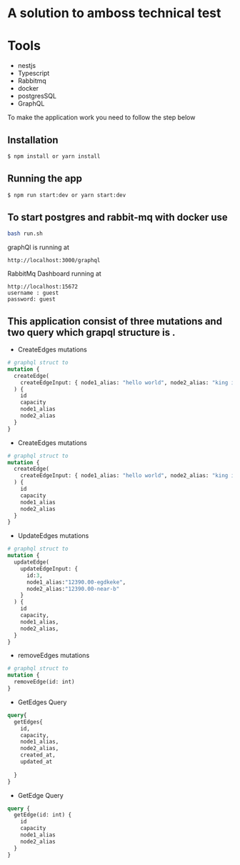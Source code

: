 <h1>A solution to amboss technical test<h1>
 
# Tools
 
 
- nestjs
- Typescript
- Rabbitmq
- docker
- postgresSQL
- GraphQL

 To  make the application work you need to follow the step below 
## Installation
```bash
$ npm install or yarn install
```

## Running the app

```bash
$ npm run start:dev or yarn start:dev
```

## To start postgres and rabbit-mq with docker use

```bash
bash run.sh
```

graphQl is running at
```
http://localhost:3000/graphql
```
RabbitMq Dashboard running at
```
http://localhost:15672
username : guest
password: guest
```

## This application consist of three mutations and two query which grapql structure is .

- CreateEdges mutations
```graphql
# graphql struct to 
mutation {
  createEdge(
    createEdgeInput: { node1_alias: "hello world", node2_alias: "king is here" }
  ) {
    id
    capacity
    node1_alias
    node2_alias
  }
}

```

- CreateEdges mutations
```graphql
# graphql struct to 
mutation {
  createEdge(
    createEdgeInput: { node1_alias: "hello world", node2_alias: "king is here" }
  ) {
    id
    capacity
    node1_alias
    node2_alias
  }
}

```

- UpdateEdges mutations
```graphql
# graphql struct to 
mutation {
  updateEdge(
    updateEdgeInput: {
      id:3,
      node1_alias:"12390.00-egdkeke",
      node2_alias:"12390.00-near-b"
    }
  ) {
    id
    capacity,
    node1_alias,
    node2_alias,
  }
}

```

- removeEdges mutations
```graphql
# graphql struct to 
mutation {
  removeEdge(id: int)
}


```

- GetEdges Query
```graphql
query{
  getEdges{
    id,
    capacity,
    node1_alias,
    node2_alias,
    created_at,
    updated_at
    
  }
}
```

- GetEdge Query 

```graphql
query {
  getEdge(id: int) {
    id
    capacity
    node1_alias
    node2_alias
  }
}
```
